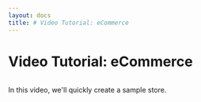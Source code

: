 ```yaml
---
layout: docs
title: # Video Tutorial: eCommerce
---
```


# Video Tutorial: eCommerce

![]()

In this video, we'll quickly create a sample store.

